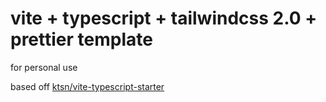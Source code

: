 # vite + typescript + tailwindcss 2.0 + prettier template
for personal use

based off [ktsn/vite-typescript-starter](https://github.com/ktsn/vite-typescript-starter)